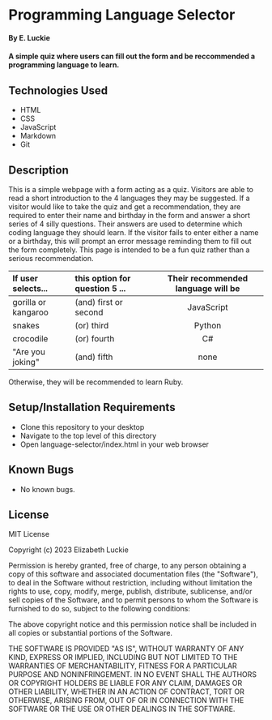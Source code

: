 # Programming Language Selector

#### By E. Luckie

#### A simple quiz where users can fill out the form and be reccommended a programming language to learn.

## Technologies Used

* HTML
* CSS
* JavaScript
* Markdown
* Git

## Description

This is a simple webpage with a form acting as a quiz. Visitors are able to read a short introduction to the 4 languages they may be suggested. If a visitor would like to take the quiz and get a recommendation, they are required to enter their name and birthday in the form and answer a short series of 4 silly questions. Their answers are used to determine which coding language they should learn. If the visitor fails to enter either a name or a birthday, this will prompt an error message reminding them to fill out the form completely. This page is intended to be a fun quiz rather than a serious recommendation.

| If user selects... | this option for question 5 ... | Their recommended language will be |
| :----------------- | :--------------------------------- | :--------------------------------: |
| gorilla or kangaroo | (and) first or second | JavaScript |
| snakes | (or) third | Python |
| crocodile | (or) fourth | C# |
| "Are you joking" | (and) fifth | none |
Otherwise, they will be recommended to learn Ruby.

## Setup/Installation Requirements

* Clone this repository to your desktop
* Navigate to the top level of this directory
* Open language-selector/index.html in your web browser

## Known Bugs
* No known bugs.

## License

MIT License

Copyright (c) 2023 Elizabeth Luckie

Permission is hereby granted, free of charge, to any person obtaining a copy
of this software and associated documentation files (the "Software"), to deal
in the Software without restriction, including without limitation the rights
to use, copy, modify, merge, publish, distribute, sublicense, and/or sell
copies of the Software, and to permit persons to whom the Software is
furnished to do so, subject to the following conditions:

The above copyright notice and this permission notice shall be included in all
copies or substantial portions of the Software.

THE SOFTWARE IS PROVIDED "AS IS", WITHOUT WARRANTY OF ANY KIND, EXPRESS OR
IMPLIED, INCLUDING BUT NOT LIMITED TO THE WARRANTIES OF MERCHANTABILITY,
FITNESS FOR A PARTICULAR PURPOSE AND NONINFRINGEMENT. IN NO EVENT SHALL THE
AUTHORS OR COPYRIGHT HOLDERS BE LIABLE FOR ANY CLAIM, DAMAGES OR OTHER
LIABILITY, WHETHER IN AN ACTION OF CONTRACT, TORT OR OTHERWISE, ARISING FROM,
OUT OF OR IN CONNECTION WITH THE SOFTWARE OR THE USE OR OTHER DEALINGS IN THE
SOFTWARE.
